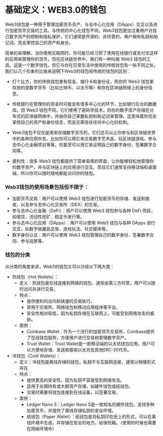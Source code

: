 # 基础定义：WEB3.0的钱包

Web3钱包是一种用于管理加密货币资产、与去中心化应用（DApps）交互以及进行加密货币交易的工具。与传统的中心化钱包不同，Web3钱包更加注重用户对自己数字资产的控制和隐私保护，它们通常是开源的、非托管的，用户拥有私钥和助记词，完全掌控自己的资产和身份。

简单的来理解，当你使用互联网时，你可能已经习惯了使用在线银行或支付宝这样的应用来管理你的货币，但在区块链世界中，我们有一种叫做 Web3 钱包的工具。这是一个数字钱包，但它与你在日常生活中使用的传统钱包有一些不同之处。我们以几个形象的比喻来说明下Web3的钱包和传统的钱包的区别：

- 打个比方，你的传统钱包里有现金、银行卡和身份证，而你的 Web3 钱包里存放的是数字货币（比如比特币、以太币等）和你在区块链网络上的身份信息。

- 传统银行在管理你的资金时可能会有很多中心化的环节，比如银行后台的数据库。但 Web3 钱包不同，它们使用了密码学技术，将你的数字资产存储在分布式的区块链网络中，并由你自己掌握私钥和助记词来管理。这意味着你完全掌控自己的资产和身份信息，而且无需信任任何中心化的机构。

- Web3钱包不仅仅是用来存储数字货币的，它们还可以让你参与到区块链世界中的各种应用中去。比如你可以用它来交易数字艺术品、玩区块链游戏、参与去中心化金融项目等等。你甚至可以用它来证明自己的数字身份，签署数字合同等。

- 便利性：很多 Web3 钱包都提供了简单易用的界面，让你能够轻松地管理你的数字资产，并与区块链上的应用进行交互。而且它们通常支持移动端和桌面端，所以你可以随时随地都能访问你的钱包。

	

### **Web3钱包的使用场景包括但不限于：**

- 加密货币交易：用户可以使用 Web3 钱包进行加密货币的存储、发送和接收，以及参与去中心化交易所（DEX）的交易。
- 参与去中心化金融（DeFi）：用户可以使用 Web3 钱包参与各种 DeFi 项目，如借贷、流动性挖矿、稳定币发行等。
- 参与去中心化应用（DApps）：用户可以使用 Web3 钱包与各种 DApps 进行交互，如数字收藏品交易、游戏玩法、社交媒体等。
- 数字身份认证：用户可以使用 Web3 钱包管理自己的数字身份，签署数字合同、参与投票等。

### **钱包的分类**

从分类的角度来讲，Web3的钱包又可以分成以下两大类：

- 热钱包（Hot Wallets）：
	- 定义：热钱包是在线连接到网络的钱包，通常由第三方托管，用户可以随时访问并进行交易。
	- 特点：
		- 提供便利的访问和快速的交易执行。
		- 常用于交易所、网络钱包和移动应用程序等平台。
		- 安全性相对较低，因为私钥存储在互联网上，可能受到网络攻击的威胁。
	- 案例：
		- Coinbase Wallet：作为一个流行的加密货币交易所，Coinbase提供了在线钱包服务，方便用户进行交易和管理数字资产。
		- Trust Wallet：Trust Wallet是一款移动端的以太坊钱包应用，用户可以方便地存储、发送和接收以太坊及其他ERC-20代币。
- 冷钱包（Cold Wallets）：
	- 定义：冷钱包是离线存储的钱包，私钥不与互联网连接，通常以物理形式存在
	- 特点：
		- 提供更高的安全性，因为私钥不容易受到网络攻击。
		- 适用于长期持有或大额资产存储，如硬件钱包或纸钱包。
		- 交易时需要将钱包连接到在线设备，以签署交易。
	- 案例：
		- Ledger Nano S：Ledger Nano S是一款知名的硬件钱包，支持多种加密货币，并提供了离线存储私钥的安全环境。
		- 纸钱包（Paper Wallet）：纸钱包是将私钥印在纸上的形式，可以在离线环境中生成，并存储在安全的地方，如保险箱。（使用的时候也需要在网络环境中）